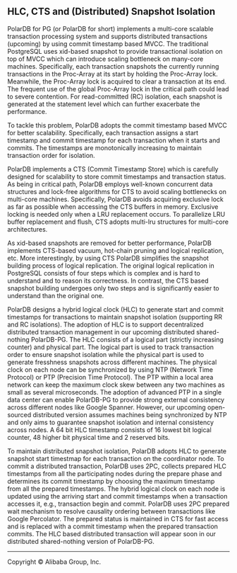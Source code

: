 
## HLC, CTS and (Distributed) Snapshot Isolation

PolarDB for PG (or PolarDB for short) implements a multi-core scalable transaction processing system
and supports distributed transactions (upcoming) by using commit timestamp based MVCC.
The traditional PostgreSQL uses xid-based snapshot to provide transactional isolation
on top of MVCC which can introduce scaling bottleneck on many-core machines.
Specifically, each transaction snapshots the currently running transactions in the Proc-Array at its start 
by holding the Proc-Array lock. Meanwhile, the Proc-Array lock is acquired to clear a transaction at its end. 
The frequent use of the global Proc-Array lock in the critical path could lead to severe contention. 
For read-committed (RC) isolation, each snapshot is generated at the statement level which can further exacerbate the performance. 

To tackle this problem, PolarDB adopts the commit timestamp based MVCC for better
scalability. Specifically, each transaction assigns a start timestamp and commit timestamp
for each transaction when it starts and commits. The timestamps are monotonically increasing
to maintain transaction order for isolation. 

PolarDB implements a CTS (Commit Timestamp Store) which is carefully designed for scalability to store commit timestamps
and transaction status.
As being in critical path, PolarDB employs well-known concurrent data structures and lock-free algorithms for CTS to avoid scaling bottlenecks on multi-core machines.
Specifically, PolarDB avoids acquiring exclusive lock as far as possible when accessing the CTS buffers in memory.
Exclusive locking is needed only when a LRU replacement occurs. 
To parallelize LRU buffer replacement and flush, CTS adopts multi-lru structures for multi-core architectures.

As xid-based snapshots are removed for better performance, PolarDB implements CTS-based vacuum, hot-chain pruning and logical replication, etc. 
More interestingly, by using CTS PolarDB simplifies the snapshot building process of logical replication.
The original logical replication in PostgreSQL consists of four steps which is complex and is hard to understand and to reason its correctness. In contrast, the CTS based snapshot building undergoes only two steps and is significantly easier to understand
than the original one.

PolarDB designs a hybrid logical clock (HLC) to generate start and commit timestamps for transactions to maintain snapshot isolation (supporting RR and RC isolations). The adoption of HLC is to support decentralized distributed transaction management in our upcoming distributed shared-nothing PolarDB-PG. The HLC consists of a logical part (strictly increasing counter) and physical part. The logical part is used to track transaction order to ensure snapshot isolation while the physical part is used to generate fresshness snapshots across different machines. The physical clock on each node can be synchronized by using NTP (Network Time Protocol) or PTP (Precision Time Protocol).
The PTP within a local area network can keep the maximum clock skew between any two machines as small as several microseconds.
The adoption of advanced PTP in a single data center can enable PolarDB-PG to provide strong external consistency across different nodes like Google Spanner. However, our upcoming open-sourced distributed version assumes machines being synchronized by NTP and only aims to guarantee snapshot isolation and internal consistency across nodes. A 64 bit HLC timestamp consists of 16 lowest bit logical counter, 48 higher bit physical time and 2 reserved bits. 

To maintain distributed snapshot isolation, PolarDB adopts HLC to generate snapshot start timestmap for each transaction on the coordinator node. To commit a distributed transaction, PolarDB uses 2PC, collects prepared HLC timestamps from all the participating nodes during the prepare phase and determines its commit timestamp by choosing the maximum timestamp from all the prepared timestamps.
The hybrid logical clock on each node is updated using the arriving start and commit timestamps when a transaction accesses it, e.g., transaction begin and commit. PolarDB uses 2PC prepared wait mechanism to resolve causality ordering between transactions like
Google Percolator. The prepared status is maintained in CTS for fast access and is replaced with a commit timestamp when the prepared transaction commits. The HLC based distributed transaction will appear soon in our distributed shared-nothing version of PolarDB-PG.


___

Copyright © Alibaba Group, Inc.

